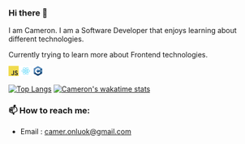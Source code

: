 ### Hi there 👋

I am Cameron. I am a Software Developer that enjoys learning about different technologies.

Currently trying to learn more about Frontend technologies.


<code><img height="20" src="https://raw.githubusercontent.com/github/explore/80688e429a7d4ef2fca1e82350fe8e3517d3494d/topics/javascript/javascript.png"></code>
<code><img height="20" src="https://raw.githubusercontent.com/github/explore/80688e429a7d4ef2fca1e82350fe8e3517d3494d/topics/react/react.png"></code>
<code><img height="20" src="https://raw.githubusercontent.com/github/explore/80688e429a7d4ef2fca1e82350fe8e3517d3494d/topics/cpp/cpp.png"></code>



[![Top Langs](https://github-readme-stats-zqbqvzi8c-camer0nluo.vercel.app/api/top-langs/?username=camer0nluo&show_icons=true&langs_count=8&count_private=true&layout=compact)](https://github.com/anuraghazra/github-readme-stats)
[![Cameron's wakatime stats](https://github-readme-stats.vercel.app/api/wakatime?username=cambrownie)](https://github.com/anuraghazra/github-readme-stats)


### 📫 How to reach me:
- Email : camer.onluok@gmail.com
